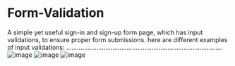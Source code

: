 # Form-Validation
A simple yet useful sign-in and sign-up form page, which has input validations, to ensure proper form submissions. 
here are different examples of input validations:
........................................................................................
![image](https://github.com/user-attachments/assets/6c34768d-cc8a-45d9-8fff-ba61e7db6184)
![image](https://github.com/user-attachments/assets/43f6db08-43a9-4079-8b21-4147e8b13644)
![image](https://github.com/user-attachments/assets/bcbfcf52-44a9-4839-805a-3dd2efe7b619)

